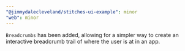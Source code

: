 ```yaml
---
"@jimmydalecleveland/stitches-ui-example": minor
"web": minor
---
```


`Breadcrumbs` has been added, allowing for a simpler way to create an interactive breadcrumb trail of where the user is at in an app.
